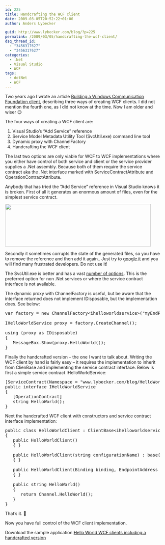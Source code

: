 ```yaml
---
id: 225
title: Handcrafting the WCF client
date: 2009-03-05T20:52:22+01:00
author: Anders Lybecker

guid: http://www.lybecker.com/blog/?p=225
permalink: /2009/03/05/handcrafting-the-wcf-client/
dsq_thread_id:
  - "3456317627"
  - "3456317627"
categories:
  - .Net
  - Visual Studio
  - WCF
tags:
  - dotNet
  - WCF
---
```

Two years ago I wrote an article [Building a Windows Communication Foundation client](/blog/2007/01/18/building-a-windows-communication-foundation-client/), describing three ways of creating WCF clients. I did not mention the fourth one, as I did not know at the time. Now I am older and wiser 😉

The four ways of creating a WCF client are:

  1. Visual Studio’s &#8220;Add Service&#8221; reference
  2. Service Model Metadata Utility Tool (SvcUtil.exe) command line tool
  3. Dynamic proxy with ChannelFactory<tchannel></tchannel>
  4. Handcrafting the WCF client

The last two options are only viable for WCF to WCF implementations where you either have control of both service and client or the service provider supplies a .Net assembly. Because both of them require the service contract aka the .Net interface marked with ServiceContractAttribute and OperationContractAttribute.

Anybody that has tried the “Add Service” reference in Visual Studio knows it is broken. First of all it generates an enormous amount of files, even for the simplest service contract.

[<img loading="lazy" class="aligncenter size-full wp-image-228" title="Vistual Studio Add Service reference generated files" src="http://www.lybecker.com/blog/wp-content/uploads/addservicereferencegeneratedfiles.png" alt="" width="474" height="139" />](http://www.lybecker.com/blog/wp-content/uploads/addservicereferencegeneratedfiles.png)

Secondly it sometimes corrupts the state of the generated files, so you have to remove the reference and then add it again.. Just try to [google it](http://www.google.com/search?q=%22Add+Service+reference%22+not+working) and you will find many frustrated developers. Do not use it!

The SvcUtil.exe is better and has a vast [number of options](http://msdn.microsoft.com/en-us/library/aa347733.aspx). This is the preferred option for non .Net services or where the service contract interface is not available.

The dynamic proxy with ChannelFactory<tchannel> is useful, but be aware that the interface returned does not implement IDisposable, but the implementation does. See below:

<pre class="brush: csharp; title: ; notranslate" title="">var factory = new ChannelFactory&lt;ihelloworldservice&gt;("myEndPoint");

IHelloWorldService proxy = factory.CreateChannel();

using (proxy as IDisposable)
{
   MessageBox.Show(proxy.HelloWorld());
}
</pre>

Finally the handcrafted version – the one I want to talk about. Writing the WCF client by hand is fairly easy – it requires the implementation to inherit from ClienBase<tchannel> and implementing the service contract interface. Below is first a simple service contract IHelloWorldService:

<pre class="brush: csharp; title: ; notranslate" title="">[ServiceContract(Namespace = "www.lybecker.com/blog/HelloWorldService")]
public interface IHelloWorldService
{
   [OperationContract]
   string HelloWorld();
}
</pre>

Next the handcrafted WCF client with constructors and service contract interface implementation:

<pre class="brush: csharp; title: ; notranslate" title="">public class HelloWorldClient : ClientBase&lt;ihelloworldservice&gt;, IHelloWorldService
{
   public HelloWorldClient()
   { }

   public HelloWorldClient(string configurationName) : base(configurationName)
   { }

   public HelloWorldClient(Binding binding, EndpointAddress address) : base(binding, address)
   { }

   public string HelloWorld()
   {
      return Channel.HelloWorld();
   }
}
</pre>

That’s it. 🙂

Now you have full control of the WCF client implementation.

Download the sample application [Hello World WCF clients including a handcrafted version](http://www.lybecker.com/blog/wp-content/uploads/helloworldwcfwithhandcraftedclient.zip)</ihelloworldservice></tchannel></ihelloworldservice></tchannel>